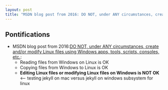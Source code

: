 ```yaml
---
layout: post
title: "MSDN blog post from 2016: DO NOT, under ANY circumstances, create and/or modify Linux files using Windows apps, tools, scripts, consoles, etc."
---
```


## Pontifications
 
* MSDN blog post from 2016:[DO NOT, under ANY circumstances, create and/or modify Linux files using Windows apps, tools, scripts, consoles, etc.](https://blogs.msdn.microsoft.com/commandline/2016/11/17/do-not-change-linux-files-using-windows-apps-and-tools/):
    * Reading files from Windows on Linux is OK
    * Copying files from Windows to Linux is OK
    * **Editing Linux files or modifying Linux files on Windows is NOT OK** <-- testing jekyll on mac versus jekyll on windows subsystem for linux
